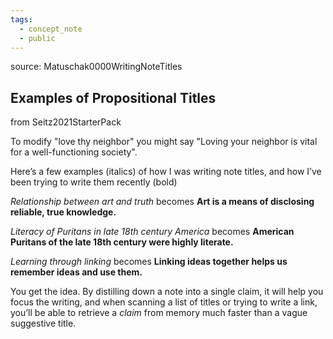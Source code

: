 ```yaml
---
tags:
  - concept_note
  - public
---
```

source: Matuschak0000WritingNoteTitles
## Examples of Propositional Titles
from Seitz2021StarterPack

To modify "love thy neighbor" you might say "Loving your neighbor is vital for a well-functioning society". 

Here’s a few examples (italics) of how I was writing note titles, and how I’ve been trying to write them recently (bold)

_Relationship between art and truth_ becomes **Art is a means of disclosing reliable, true knowledge.**

_Literacy of Puritans in late 18th century America_ becomes **American Puritans of the late 18th century were highly literate.**

_Learning through linking_ becomes **Linking ideas together helps us remember ideas and use them.**

You get the idea. By distilling down a note into a single claim, it will help you focus the writing, and when scanning a list of titles or trying to write a link, you’ll be able to retrieve a _claim_ from memory much faster than a vague suggestive title.